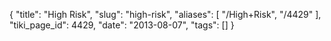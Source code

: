 {
    "title": "High Risk",
    "slug": "high-risk",
    "aliases": [
        "/High+Risk",
        "/4429"
    ],
    "tiki_page_id": 4429,
    "date": "2013-08-07",
    "tags": []
}